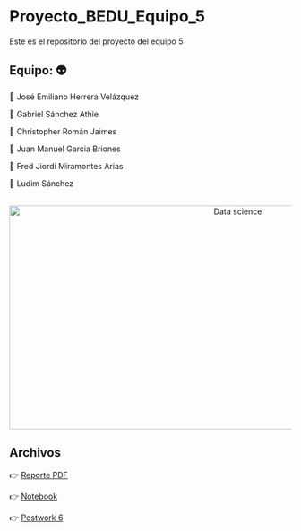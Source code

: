 # Proyecto_BEDU_Equipo_5
Este es el repositorio del proyecto del equipo 5

## Equipo: :alien:

:space_invader: José Emiliano Herrera Velázquez

:space_invader: Gabriel Sánchez Athie

:space_invader: Christopher Román Jaimes

:space_invader: Juan Manuel Garcia Briones

:space_invader: Fred Jiordi Miramontes Arias

:space_invader: Ludim Sánchez

<div align="center">
	<br>
	<a href="https://raw.githubusercontent.com/sindresorhus/css-in-readme-like-wat/main/readme.md">
		<img src="https://s3.amazonaws.com/josg/insights/data-chart.gif" width="800" height="400" alt="Data science">
	</a>
	<br>
</div>

## Archivos

:point_right: [Reporte PDF](https://github.com/emilianolel/Proyecto_BEDU_Equipo_5/blob/main/Reporte/Diabetes.pdf) 

:point_right: [Notebook](https://colab.research.google.com/github/emilianolel/Proyecto_BEDU_Equipo_5/blob/main/Proyecto.ipynb#scrollTo=QPrtoTh1EdML)

:point_right: [Postwork 6](https://github.com/emilianolel/Proyecto_BEDU_Equipo_5/blob/main/Postwork_6%20Automatizaci%C3%B3n%20y%20APIs.ipynb)
